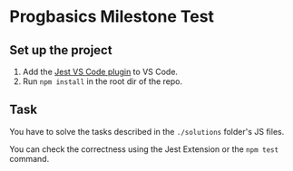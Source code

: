 # Progbasics Milestone Test 

## Set up the project

1. Add the [Jest VS Code plugin](https://marketplace.visualstudio.com/items?itemName=Orta.vscode-jest) to VS Code. 
2. Run `npm install` in the root dir of the repo.

## Task

You have to solve the tasks described in the `./solutions` folder's JS files.

You can check the correctness using the Jest Extension or the `npm test` command.
